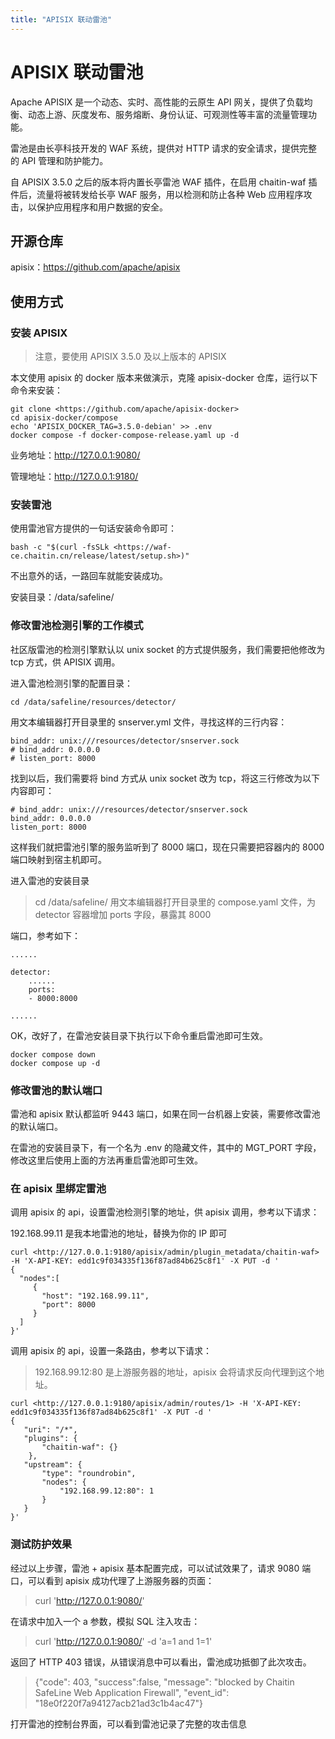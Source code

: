 ```yaml
---
title: "APISIX 联动雷池"
---
```

# APISIX 联动雷池

Apache APISIX 是一个动态、实时、高性能的云原生 API 网关，提供了负载均衡、动态上游、灰度发布、服务熔断、身份认证、可观测性等丰富的流量管理功能。

雷池是由长亭科技开发的 WAF 系统，提供对 HTTP 请求的安全请求，提供完整的 API 管理和防护能力。

自 APISIX 3.5.0 之后的版本将内置长亭雷池 WAF 插件，在启用 chaitin-waf 插件后，流量将被转发给长亭 WAF 服务，用以检测和防止各种 Web 应用程序攻击，以保护应用程序和用户数据的安全。

## 开源仓库

apisix：https://github.com/apache/apisix

## 使用方式

### 安装 APISIX

>注意，要使用 APISIX 3.5.0 及以上版本的 APISIX

本文使用 apisix 的 docker 版本来做演示，克隆 apisix-docker 仓库，运行以下命令来安装：

```
git clone <https://github.com/apache/apisix-docker>
cd apisix-docker/compose
echo 'APISIX_DOCKER_TAG=3.5.0-debian' >> .env
docker compose -f docker-compose-release.yaml up -d
```

业务地址：http://127.0.0.1:9080/

管理地址：http://127.0.0.1:9180/

### 安装雷池

使用雷池官方提供的一句话安装命令即可：

```
bash -c "$(curl -fsSLk <https://waf-ce.chaitin.cn/release/latest/setup.sh>)"
```

不出意外的话，一路回车就能安装成功。

安装目录：/data/safeline/

### 修改雷池检测引擎的工作模式


社区版雷池的检测引擎默认以 unix socket 的方式提供服务，我们需要把他修改为 tcp 方式，供 APISIX 调用。

进入雷池检测引擎的配置目录：

```
cd /data/safeline/resources/detector/
```

用文本编辑器打开目录里的 snserver.yml 文件，寻找这样的三行内容：

```
bind_addr: unix:///resources/detector/snserver.sock
# bind_addr: 0.0.0.0
# listen_port: 8000
```

找到以后，我们需要将 bind 方式从 unix socket 改为 tcp，将这三行修改为以下内容即可：

```
# bind_addr: unix:///resources/detector/snserver.sock
bind_addr: 0.0.0.0
listen_port: 8000
```
这样我们就把雷池引擎的服务监听到了 8000 端口，现在只需要把容器内的 8000 端口映射到宿主机即可。

进入雷池的安装目录

> cd /data/safeline/
用文本编辑器打开目录里的 compose.yaml 文件，为 detector 容器增加 ports 字段，暴露其 8000

端口，参考如下：
```
......

detector:
    ......
    ports:
    - 8000:8000

......
```

OK，改好了，在雷池安装目录下执行以下命令重启雷池即可生效。

```
docker compose down
docker compose up -d
```

### 修改雷池的默认端口
雷池和 apisix 默认都监听 9443 端口，如果在同一台机器上安装，需要修改雷池的默认端口。

在雷池的安装目录下，有一个名为 .env 的隐藏文件，其中的 MGT_PORT 字段，修改这里后使用上面的方法再重启雷池即可生效。

### 在 apisix 里绑定雷池
调用 apisix 的 api，设置雷池检测引擎的地址，供 apisix 调用，参考以下请求：

192.168.99.11 是我本地雷池的地址，替换为你的 IP 即可
```
curl <http://127.0.0.1:9180/apisix/admin/plugin_metadata/chaitin-waf> -H 'X-API-KEY: edd1c9f034335f136f87ad84b625c8f1' -X PUT -d '
{
  "nodes":[
     {
       "host": "192.168.99.11",
       "port": 8000
     }
  ]
}'
```
调用 apisix 的 api，设置一条路由，参考以下请求：

> 192.168.99.12:80 是上游服务器的地址，apisix 会将请求反向代理到这个地址。

```
curl <http://127.0.0.1:9180/apisix/admin/routes/1> -H 'X-API-KEY: edd1c9f034335f136f87ad84b625c8f1' -X PUT -d '
{
   "uri": "/*",
   "plugins": {
       "chaitin-waf": {}
    },
   "upstream": {
       "type": "roundrobin",
       "nodes": {
           "192.168.99.12:80": 1
       }
   }
}'
```

### 测试防护效果

经过以上步骤，雷池 + apisix 基本配置完成，可以试试效果了，请求 9080 端口，可以看到 apisix 成功代理了上游服务器的页面：

>curl '<http://127.0.0.1:9080/>'

在请求中加入一个 a 参数，模拟 SQL 注入攻击：

>curl '<http://127.0.0.1:9080/>' -d 'a=1 and 1=1'

返回了 HTTP 403 错误，从错误消息中可以看出，雷池成功抵御了此次攻击。

>{"code": 403, "success":false, "message": "blocked by Chaitin SafeLine Web Application Firewall", "event_id": "18e0f220f7a94127acb21ad3c1b4ac47"}

打开雷池的控制台界面，可以看到雷池记录了完整的攻击信息
